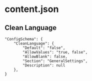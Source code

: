 # content.json

## Clean Language

    "ConfigSchema": {
        "CleanLanguage": {
            "Default": "false",
            "AllowValues": "true, false",
            "AllowBlank": false,
            "Section": "GeneralSettings",
            "Description": null
        },
    }